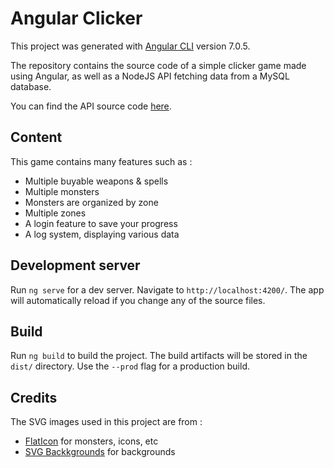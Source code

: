 # Angular Clicker

This project was generated with [Angular CLI](https://github.com/angular/angular-cli) version 7.0.5.

The repository contains the source code of a simple clicker game made using Angular, as well as a NodeJS API fetching data from a MySQL database.

You can find the API source code [here](https://github.com/demarbre1u/AngularClicker_API).

## Content

This game contains many features such as :
- Multiple buyable weapons & spells
- Multiple monsters
- Monsters are organized by zone
- Multiple zones
- A login feature to save your progress
- A log system, displaying various data

## Development server

Run `ng serve` for a dev server. Navigate to `http://localhost:4200/`. The app will automatically reload if you change any of the source files.

## Build

Run `ng build` to build the project. The build artifacts will be stored in the `dist/` directory. Use the `--prod` flag for a production build.

## Credits

The SVG images used in this project are from : 
- [FlatIcon](https://www.flaticon.com/) for monsters, icons, etc
- [SVG Backkgrounds](https://www.svgbackgrounds.com/) for backgrounds
